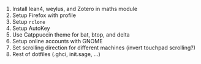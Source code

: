 1. Install lean4, weylus, and Zotero in maths module
2. Setup Firefox with profile
3. Setup `rclone`
4. Setup AutoKey
5. Use Catppuccin theme for bat, btop, and delta
6. Setup online accounts with GNOME
7. Set scrolling direction for different machines (invert touchpad scrolling?)
8. Rest of dotfiles (.ghci, init.sage, ...)

